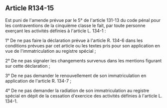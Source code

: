 Article R134-15
----
Est puni de l'amende prévue par le 5° de l'article 131-13 du code pénal pour les
contraventions de la cinquième classe le fait, par toute personne exerçant les
activités définies à l'article L. 134-1 :

1° De ne pas faire la déclaration prévue à l'article R. 134-6 dans les
conditions prévues par cet article ou les textes pris pour son application en
vue de l'immatriculation au registre spécial ;

2° De ne pas signaler les changements survenus dans les mentions figurant sur
cette déclaration ;

3° De ne pas demander le renouvellement de son immatriculation en application de
l'article R. 134-7 ;

4° De ne pas demander la radiation de son immatriculation au registre spécial en
dépit de la cessation d'exercice des activités définies à l'article L. 134-1.
